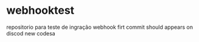 # webhooktest
repositorio para teste de ingração webhook
firt commit should appears on discod
new codesa
